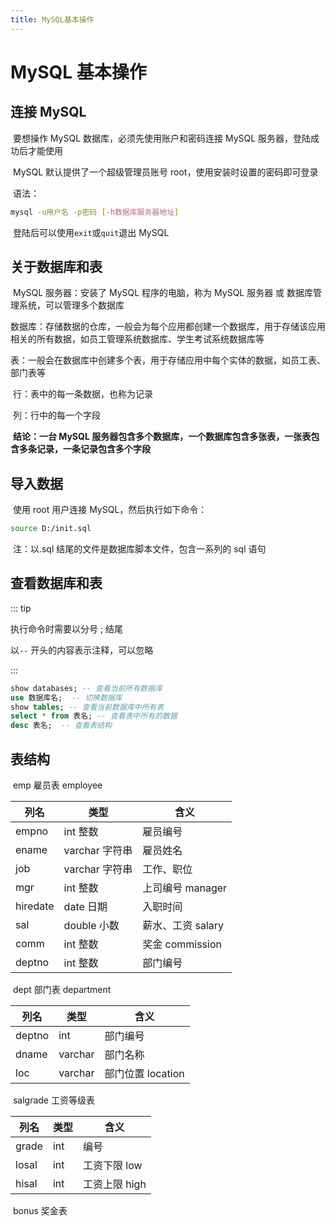 ```yaml
---
title: MySQL基本操作
---
```


# MySQL 基本操作

## 连接 MySQL

​ 要想操作 MySQL 数据库，必须先使用账户和密码连接 MySQL 服务器，登陆成功后才能使用

​ MySQL 默认提供了一个超级管理员账号 root，使用安装时设置的密码即可登录

​ 语法：

```bash
mysql -u用户名 -p密码 [-h数据库服务器地址]
```

​ 登陆后可以使用`exit`或`quit`退出 MySQL

## 关于数据库和表

​ MySQL 服务器：安装了 MySQL 程序的电脑，称为 MySQL 服务器 或 数据库管理系统，可以管理多个数据库

​ 数据库：存储数据的仓库，一般会为每个应用都创建一个数据库，用于存储该应用相关的所有数据，如员工管理系统数据库、学生考试系统数据库等

​ 表：一般会在数据库中创建多个表，用于存储应用中每个实体的数据，如员工表、部门表等

​ 行：表中的每一条数据，也称为记录

​ 列：行中的每一个字段

​ **结论：一台 MySQL 服务器包含多个数据库，一个数据库包含多张表，一张表包含多条记录，一条记录包含多个字段**

## 导入数据

​ 使用 root 用户连接 MySQL，然后执行如下命令：

```bash
source D:/init.sql
```

​ 注：以.sql 结尾的文件是数据库脚本文件，包含一系列的 sql 语句

## 查看数据库和表

::: tip

执行命令时需要以分号 ; 结尾

以`--` 开头的内容表示注释，可以忽略

:::

```sql
show databases; -- 查看当前所有数据库
use 数据库名;  -- 切换数据库
show tables; -- 查看当前数据库中所有表
select * from 表名; -- 查看表中所有的数据
desc 表名;  -- 查看表结构
```

## 表结构

​ emp 雇员表 employee

| 列名     | 类型           | 含义              |
| -------- | -------------- | ----------------- |
| empno    | int 整数       | 雇员编号          |
| ename    | varchar 字符串 | 雇员姓名          |
| job      | varchar 字符串 | 工作、职位        |
| mgr      | int 整数       | 上司编号 manager  |
| hiredate | date 日期      | 入职时间          |
| sal      | double 小数    | 薪水、工资 salary |
| comm     | int 整数       | 奖金 commission   |
| deptno   | int 整数       | 部门编号          |

​ dept 部门表 department

| 列名   | 类型    | 含义              |
| ------ | ------- | ----------------- |
| deptno | int     | 部门编号          |
| dname  | varchar | 部门名称          |
| loc    | varchar | 部门位置 location |

​ salgrade 工资等级表

| 列名  | 类型 | 含义          |
| ----- | ---- | ------------- |
| grade | int  | 编号          |
| losal | int  | 工资下限 low  |
| hisal | int  | 工资上限 high |

​ bonus 奖金表
